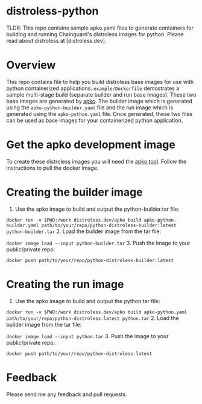 # distroless-python
TLDR: This repo contains sample apko.yaml files to generate containers for building and running Chainguard's distroless images for python. Please read about distroless at [distroless.dev].

# Overview
This repo contains file to help you build distroless base images for use with python containerized applications. `example/Dockerfile` demostrates a sample multi-stage build (separate builder and run base images). These two base images are generated by [apko](https://github.com/distroless/apko). The builder image which is generated using the `apko-python-builder.yaml` file and the run image which is generated using the `apko-python.yaml` file. Once generated, these two files can be used as base images for your containerized python application.

# Get the apko development image
To create these distroless images you will need the [apko tool](https://github.com/distroless/apko). Follow the instructions to pull the docker image.

# Creating the builder image
1. Use the apko image to build and output the python-builder.tar file:

`docker run -v $PWD:/work distroless.dev/apko build apko-python-builder.yaml path/to/your/repo/python-distroless-builder:latest python-builder.tar`
2. Load the builder image from the tar file:

`docker image load --input python-builder.tar`
3. Push the image to your public/private repo:

`docker push path/to/your/repo/python-distroless-builder:latest`

# Creating the run image
1. Use the apko image to build and output the python.tar file:

`docker run -v $PWD:/work distroless.dev/apko build apko-python.yaml path/to/your/repo/python-distroless:latest python.tar`
2. Load the builder image from the tar file:

`docker image load --input python.tar`
3. Push the image to your public/private repo:

`docker push path/to/your/repo/python-distroless:latest`

# Feedback
Please send me any feedback and pull requests.
